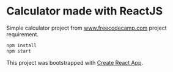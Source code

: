 # Calculator made with ReactJS

Simple calculator project from www.freecodecamp.com project requirement.
```bash
npm install
npm start
```

This project was bootstrapped with [Create React App](https://github.com/facebookincubator/create-react-app).
